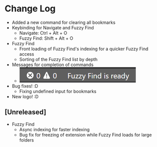 # Change Log
* Added a new command for clearing all bookmarks
* Keybinding for Navigate and Fuzzy Find
    * Navigate: Ctrl + Alt + O
    * Fuzzy Find: Shift + Alt + O
* Fuzzy Find
    * Front loading of Fuzzy Find's indexing for a quicker Fuzzy Find access
    * Sorting of the Fuzzy Find list by depth
* Messages for completion of commands
    * ![Fuzzy_Find_Messages](/images/Fuzzy_Find_Messages.png)
* Bug fixes! :D
    * Fixing undefined input for bookmarks
* New logo! :D


## [Unreleased]
* Fuzzy Find
    * Async indexing for faster indexing
    * Bug fix for freezing of extension while Fuzzy Find loads for large folders